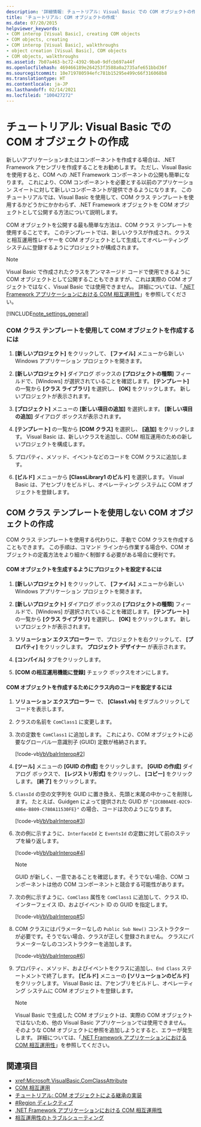 ```yaml
---
description: '詳細情報: チュートリアル: Visual Basic での COM オブジェクトの作成'
title: 'チュートリアル: COM オブジェクトの作成'
ms.date: 07/20/2015
helpviewer_keywords:
- COM interop [Visual Basic], creating COM objects
- COM objects, creating
- COM interop [Visual Basic], walkthroughs
- object creation [Visual Basic], COM objects
- COM objects, walkthroughs
ms.assetid: 7b07a463-bc72-4392-9ba0-9dfcb697a44f
ms.openlocfilehash: 469466189e264253f3588a0a2735afe651bbd36f
ms.sourcegitcommit: 10e719780594efc781b15295e499c66f316068b8
ms.translationtype: HT
ms.contentlocale: ja-JP
ms.lasthandoff: 02/14/2021
ms.locfileid: "100427272"
---
```

# <a name="walkthrough-creating-com-objects-with-visual-basic"></a>チュートリアル: Visual Basic での COM オブジェクトの作成

新しいアプリケーションまたはコンポーネントを作成する場合は、.NET Framework アセンブリを作成することをお勧めします。 ただし、Visual Basic を使用すると、COM への .NET Framework コンポーネントの公開も簡単になります。 これにより、COM コンポーネントを必要とする以前のアプリケーション スイートに対して新しいコンポーネントが提供できるようになります。 このチュートリアルでは、Visual Basic を使用して、COM クラス テンプレートを使用するかどうかにかかわらず、.NET Framework オブジェクトを COM オブジェクトとして公開する方法について説明します。  
  
 COM オブジェクトを公開する最も簡単な方法は、COM クラス テンプレートを使用することです。 このテンプレートでは、新しいクラスが作成され、クラスと相互運用性レイヤーを COM オブジェクトとして生成してオペレーティング システムに登録するようにプロジェクトが構成されます。  
  
> [!NOTE]
> Visual Basic で作成されたクラスをアンマネージド コードで使用できるように COM オブジェクトとして公開することもできますが、これは実際の COM オブジェクトではなく、Visual Basic では使用できません。 詳細については、「[.NET Framework アプリケーションにおける COM 相互運用性](com-interoperability-in-net-framework-applications.md)」を参照してください。  
  
[!INCLUDE[note_settings_general](~/includes/note-settings-general-md.md)]  
  
### <a name="to-create-a-com-object-by-using-the-com-class-template"></a>COM クラス テンプレートを使用して COM オブジェクトを作成するには  
  
1. **[新しいプロジェクト]** をクリックして、 **[ファイル]** メニューから新しい Windows アプリケーション プロジェクトを開きます。  
  
2. **[新しいプロジェクト]** ダイアログ ボックスの **[プロジェクトの種類]** フィールドで、[Windows] が選択されていることを確認します。 **[テンプレート]** の一覧から **[クラス ライブラリ]** を選択し、 **[OK]** をクリックします。 新しいプロジェクトが表示されます。  
  
3. **[プロジェクト]** メニューの **[新しい項目の追加]** を選択します。 **[新しい項目の追加]** ダイアログ ボックスが表示されます。  
  
4. **[テンプレート]** の一覧から **[COM クラス]** を選択し、 **[追加]** をクリックします。 Visual Basic は、新しいクラスを追加し、COM 相互運用のための新しいプロジェクトを構成します。  
  
5. プロパティ、メソッド、イベントなどのコードを COM クラスに追加します。  
  
6. **[ビルド]** メニューから **[ClassLibrary1 のビルド]** を選択します。 Visual Basic は、アセンブリをビルドし、オペレーティング システムに COM オブジェクトを登録します。  
  
## <a name="creating-com-objects-without-the-com-class-template"></a>COM クラス テンプレートを使用しない COM オブジェクトの作成  

 COM クラス テンプレートを使用する代わりに、手動で COM クラスを作成することもできます。 この手順は、コマンド ラインから作業する場合や、COM オブジェクトの定義方法をより細かく制御する必要がある場合に便利です。  
  
#### <a name="to-set-up-your-project-to-generate-a-com-object"></a>COM オブジェクトを生成するようにプロジェクトを設定するには  
  
1. **[新しいプロジェクト]** をクリックして、 **[ファイル]** メニューから新しい Windows アプリケーション プロジェクトを開きます。  
  
2. **[新しいプロジェクト]** ダイアログ ボックスの **[プロジェクトの種類]** フィールドで、[Windows] が選択されていることを確認します。 **[テンプレート]** の一覧から **[クラス ライブラリ]** を選択し、 **[OK]** をクリックします。 新しいプロジェクトが表示されます。  
  
3. **ソリューション エクスプローラー** で、プロジェクトを右クリックして、 **[プロパティ]** をクリックします。 **プロジェクト デザイナー** が表示されます。  
  
4. **[コンパイル]** タブをクリックします。  
  
5. **[COM の相互運用機能に登録]** チェック ボックスをオンにします。  
  
#### <a name="to-set-up-the-code-in-your-class-to-create-a-com-object"></a>COM オブジェクトを作成するためにクラス内のコードを設定するには  
  
1. **ソリューション エクスプローラー** で、 **[Class1.vb]** をダブルクリックしてコードを表示します。  
  
2. クラスの名前を `ComClass1` に変更します。  
  
3. 次の定数を `ComClass1` に追加します。 これにより、COM オブジェクトに必要なグローバル一意識別子 (GUID) 定数が格納されます。  
  
     [!code-vb[VbVbalrInterop#2](~/samples/snippets/visualbasic/VS_Snippets_VBCSharp/VbVbalrInterop/VB/Class1.vb#2)]  
  
4. **[ツール]** メニューの **[GUID の作成]** をクリックします。 **[GUID の作成]** ダイアログ ボックスで、 **[レジストリ形式]** をクリックし、 **[コピー]** をクリックします。 **[終了]** をクリックします。  
  
5. `ClassId` の空の文字列を GUID に置き換え、先頭と末尾の中かっこを削除します。 たとえば、Guidgen によって提供された GUID が `"{2C8B0AEE-02C9-486e-B809-C780A11530FE}"` の場合、コードは次のようになります。  
  
     [!code-vb[VbVbalrInterop#3](~/samples/snippets/visualbasic/VS_Snippets_VBCSharp/VbVbalrInterop/VB/Class1.vb#3)]  
  
6. 次の例に示すように、`InterfaceId` と `EventsId` の定数に対して前のステップを繰り返します。  
  
     [!code-vb[VbVbalrInterop#4](~/samples/snippets/visualbasic/VS_Snippets_VBCSharp/VbVbalrInterop/VB/Class1.vb#4)]  
  
    > [!NOTE]
    > GUID が新しく、一意であることを確認します。そうでない場合、COM コンポーネントは他の COM コンポーネントと競合する可能性があります。  
  
7. 次の例に示すように、`ComClass` 属性を `ComClass1` に追加して、クラス ID、インターフェイス ID、およびイベント ID の GUID を指定します。  
  
     [!code-vb[VbVbalrInterop#5](~/samples/snippets/visualbasic/VS_Snippets_VBCSharp/VbVbalrInterop/VB/Class1.vb#5)]  
  
8. COM クラスにはパラメーターなしの `Public Sub New()` コンストラクターが必要です。そうでない場合、クラスが正しく登録されません。 クラスにパラメーターなしのコンストラクターを追加します。  
  
     [!code-vb[VbVbalrInterop#6](~/samples/snippets/visualbasic/VS_Snippets_VBCSharp/VbVbalrInterop/VB/Class1.vb#6)]  
  
9. プロパティ、メソッド、およびイベントをクラスに追加し、`End Class` ステートメントで終了します。 **[ビルド]** メニューの **[ソリューションのビルド]** をクリックします。 Visual Basic は、アセンブリをビルドし、オペレーティング システムに COM オブジェクトを登録します。  
  
    > [!NOTE]
    > Visual Basic で生成した COM オブジェクトは、実際の COM オブジェクトではないため、他の Visual Basic アプリケーションでは使用できません。 そのような COM オブジェクトに参照を追加しようとすると、エラーが発生します。 詳細については、「[.NET Framework アプリケーションにおける COM 相互運用性](com-interoperability-in-net-framework-applications.md)」を参照してください。  
  
## <a name="see-also"></a>関連項目

- <xref:Microsoft.VisualBasic.ComClassAttribute>
- [COM 相互運用](index.md)
- [チュートリアル: COM オブジェクトによる継承の実装](walkthrough-implementing-inheritance-with-com-objects.md)
- [#Region ディレクティブ](../../language-reference/directives/region-directive.md)
- [.NET Framework アプリケーションにおける COM 相互運用性](com-interoperability-in-net-framework-applications.md)
- [相互運用性のトラブルシューティング](troubleshooting-interoperability.md)
